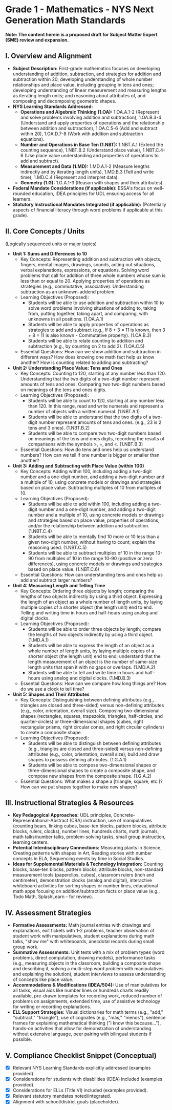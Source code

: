 # Grade 1 - Mathematics - NYS Next Generation Math Standards
**Note: The content herein is a proposed draft for Subject Matter Expert (SME) review and expansion.**

## I. Overview and Alignment
*   **Subject Description:** First-grade mathematics focuses on developing understanding of addition, subtraction, and strategies for addition and subtraction within 20; developing understanding of whole number relationships and place value, including grouping in tens and ones; developing understanding of linear measurement and measuring lengths as iterating length units; and reasoning about attributes of, and composing and decomposing geometric shapes.
*   **NYS Learning Standards Addressed:**
    *   **Operations and Algebraic Thinking (1.OA):** 1.OA.A.1-2 (Represent and solve problems involving addition and subtraction), 1.OA.B.3-4 (Understand and apply properties of operations and the relationship between addition and subtraction), 1.OA.C.5-6 (Add and subtract within 20), 1.OA.D.7-8 (Work with addition and subtraction equations).
    *   **Number and Operations in Base Ten (1.NBT):** 1.NBT.A.1 (Extend the counting sequence), 1.NBT.B.2 (Understand place value), 1.NBT.C.4-6 (Use place value understanding and properties of operations to add and subtract).
    *   **Measurement and Data (1.MD):** 1.MD.A.1-2 (Measure lengths indirectly and by iterating length units), 1.MD.B.3 (Tell and write time), 1.MD.C.4 (Represent and interpret data).
    *   **Geometry (1.G):** 1.G.A.1-3 (Reason with shapes and their attributes).
*   **Federal Mandate Considerations (if applicable):** ESSA's focus on well-rounded education, IDEA principles for UDL ensuring access for all learners.
*   **Statutory Instructional Mandates Integrated (if applicable):** (Potentially aspects of financial literacy through word problems if applicable at this grade).

## II. Core Concepts / Units
(Logically sequenced units or major topics)
*   **Unit 1: Sums and Differences to 10**
    *   Key Concepts: Representing addition and subtraction with objects, fingers, mental images, drawings, sounds, acting out situations, verbal explanations, expressions, or equations. Solving word problems that call for addition of three whole numbers whose sum is less than or equal to 20. Applying properties of operations as strategies (e.g., commutative, associative). Understanding subtraction as an unknown-addend problem.
    *   Learning Objectives (Proposed):
        *   Students will be able to use addition and subtraction within 10 to solve word problems involving situations of adding to, taking from, putting together, taking apart, and comparing, with unknowns in all positions. (1.OA.A.1)
        *   Students will be able to apply properties of operations as strategies to add and subtract (e.g., If 8 + 3 = 11 is known, then 3 + 8 = 11 is also known - Commutative property). (1.OA.B.3)
        *   Students will be able to relate counting to addition and subtraction (e.g., by counting on 2 to add 2). (1.OA.C.5)
    *   Essential Questions: How can we show addition and subtraction in different ways? How does knowing one math fact help us know another? How is counting related to adding and subtracting?
*   **Unit 2: Understanding Place Value: Tens and Ones**
    *   Key Concepts: Counting to 120, starting at any number less than 120. Understanding that the two digits of a two-digit number represent amounts of tens and ones. Comparing two two-digit numbers based on meanings of the tens and ones digits.
    *   Learning Objectives (Proposed):
        *   Students will be able to count to 120, starting at any number less than 120. In this range, read and write numerals and represent a number of objects with a written numeral. (1.NBT.A.1)
        *   Students will be able to understand that the two digits of a two-digit number represent amounts of tens and ones. (e.g., 23 is 2 tens and 3 ones). (1.NBT.B.2)
        *   Students will be able to compare two two-digit numbers based on meanings of the tens and ones digits, recording the results of comparisons with the symbols >, =, and <. (1.NBT.B.3)
    *   Essential Questions: How do tens and ones help us understand numbers? How can we tell if one number is bigger or smaller than another?
*   **Unit 3: Adding and Subtracting with Place Value (within 100)**
    *   Key Concepts: Adding within 100, including adding a two-digit number and a one-digit number, and adding a two-digit number and a multiple of 10, using concrete models or drawings and strategies based on place value. Subtracting multiples of 10 from multiples of 10.
    *   Learning Objectives (Proposed):
        *   Students will be able to add within 100, including adding a two-digit number and a one-digit number, and adding a two-digit number and a multiple of 10, using concrete models or drawings and strategies based on place value, properties of operations, and/or the relationship between addition and subtraction. (1.NBT.C.4)
        *   Students will be able to mentally find 10 more or 10 less than a given two-digit number, without having to count; explain the reasoning used. (1.NBT.C.5)
        *   Students will be able to subtract multiples of 10 in the range 10-90 from multiples of 10 in the range 10-90 (positive or zero differences), using concrete models or drawings and strategies based on place value. (1.NBT.C.6)
    *   Essential Questions: How can understanding tens and ones help us add and subtract larger numbers?
*   **Unit 4: Measuring Length and Telling Time**
    *   Key Concepts: Ordering three objects by length; comparing the lengths of two objects indirectly by using a third object. Expressing the length of an object as a whole number of length units, by laying multiple copies of a shorter object (the length unit) end to end. Telling and writing time in hours and half-hours using analog and digital clocks.
    *   Learning Objectives (Proposed):
        *   Students will be able to order three objects by length; compare the lengths of two objects indirectly by using a third object. (1.MD.A.1)
        *   Students will be able to express the length of an object as a whole number of length units, by laying multiple copies of a shorter object (the length unit) end to end; understand that the length measurement of an object is the number of same-size length units that span it with no gaps or overlaps. (1.MD.A.2)
        *   Students will be able to tell and write time in hours and half-hours using analog and digital clocks. (1.MD.B.3)
    *   Essential Questions: How can we compare how long things are? How do we use a clock to tell time?
*   **Unit 5: Shapes and Their Attributes**
    *   Key Concepts: Distinguishing between defining attributes (e.g., triangles are closed and three-sided) versus non-defining attributes (e.g., color, orientation, overall size). Composing two-dimensional shapes (rectangles, squares, trapezoids, triangles, half-circles, and quarter-circles) or three-dimensional shapes (cubes, right rectangular prisms, right circular cones, and right circular cylinders) to create a composite shape.
    *   Learning Objectives (Proposed):
        *   Students will be able to distinguish between defining attributes (e.g., triangles are closed and three-sided) versus non-defining attributes (e.g., color, orientation, overall size); build and draw shapes to possess defining attributes. (1.G.A.1)
        *   Students will be able to compose two-dimensional shapes or three-dimensional shapes to create a composite shape, and compose new shapes from the composite shape. (1.G.A.2)
    *   Essential Questions: What makes a shape a [triangle, square, etc.]? How can we put shapes together to make new shapes?

## III. Instructional Strategies & Resources
*   **Key Pedagogical Approaches:** UDL principles, Concrete-Representational-Abstract (CRA) instruction, use of manipulatives (counting bears, linking cubes, base-ten blocks, pattern blocks, attribute blocks, rulers, clocks), number lines, hundreds charts, math journals, math talks/number talks, problem-solving tasks, small group instruction, learning centers.
*   **Potential Interdisciplinary Connections:** Measuring plants in Science, Creating patterns with shapes in Art, Reading stories with number concepts in ELA, Sequencing events by time in Social Studies.
*   **Ideas for Supplemental Materials & Technology Integration:** Counting blocks, base-ten blocks, pattern blocks, attribute blocks, non-standard measurement tools (paperclips, cubes), classroom rulers (inch and centimeter), demonstration clocks (analog and digital), interactive whiteboard activities for sorting shapes or number lines, educational math apps focusing on addition/subtraction facts or place value (e.g., Todo Math, SplashLearn - for review).

## IV. Assessment Strategies
*   **Formative Assessments:** Math journal entries with drawings and explanations, exit tickets with 1-2 problems, teacher observation of student work with manipulatives, student explanations during math talks, "show me" with whiteboards, anecdotal records during small group work.
*   **Summative Assessments:** Unit tests with a mix of problem types (word problems, direct computation, drawing models), performance tasks (e.g., measuring objects in the classroom, building a composite shape and describing it, solving a multi-step word problem with manipulatives and explaining the solution), student interviews to assess understanding of concepts like place value.
*   **Accommodations & Modifications (IDEA/504):** Use of manipulatives for all tasks, visual aids like number lines or hundreds charts readily available, pre-drawn templates for recording work, reduced number of problems on assignments, extended time, use of assistive technology for writing or recording explanations.
*   **ELL Support Strategies:** Visual dictionaries for math terms (e.g., "add," "subtract," "triangle"), use of cognates (e.g., "más," "menos"), sentence frames for explaining mathematical thinking ("I know this because..."), hands-on activities that allow for demonstration of understanding without extensive language, peer pairing with bilingual students if possible.

## V. Compliance Checklist Snippet (Conceptual)
*   [X] Relevant NYS Learning Standards explicitly addressed (examples provided).
*   [X] Considerations for students with disabilities (IDEA) included (examples provided).
*   [X] Considerations for ELLs (Title VI) included (examples provided).
*   [X] Relevant statutory mandates noted/integrated.
*   [X] Alignment with school/district goals (placeholder).
